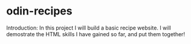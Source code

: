 # odin-recipes
Introduction:
In this project I will build a basic recipe website.
I will demostrate the HTML skills I have gained so far, and put them together!

